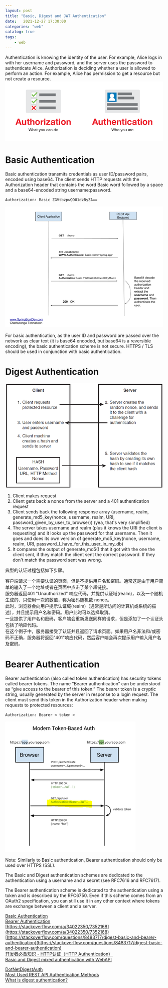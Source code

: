 ```yaml
---                
layout: post            
title: "Basic, Digest and JWT Authentication"                
date:   2021-12-27 17:30:00                 
categories: "web"                
catalog: true                
tags:                 
    - web                
---      
```


Authentication is knowing the identity of the user. For example, Alice logs in with her username and password, and the server uses the password to authenticate Alice.
Authorization is deciding whether a user is allowed to perform an action. For example, Alice has permission to get a resource but not create a resource.
![img](https://github.com/kerwenzhang/kerwenzhang.github.io/blob/master/_posts/image/auth.png?raw=true)  

# Basic Authentication

Basic authentication transmits credentials as user ID/password pairs, encoded using base64. The client sends HTTP requests with the Authorization header that contains the word Basic word followed by a space and a base64-encoded string username:password.  

    Authorization: Basic ZGVtbzpwQDU1dzByZA==

![img](https://github.com/kerwenzhang/kerwenzhang.github.io/blob/master/_posts/image/basicAu.png?raw=true)  

For basic authentication, as the user ID and password are passed over the network as clear text (it is base64 encoded, but base64 is a reversible encoding), the basic authentication scheme is not secure. HTTPS / TLS should be used in conjunction with basic authentication.  

# Digest Authentication

![img](https://github.com/kerwenzhang/kerwenzhang.github.io/blob/master/_posts/image/DigestAu.png?raw=true) 
1. Client makes request  
2. Client gets back a nonce from the server and a 401 authentication request  
3. Client sends back the following response array (username, realm, generate_md5_key(nonce, username, realm, URI, password_given_by_user_to_browser)) (yea, that's very simplified)  
4. The server takes username and realm (plus it knows the URI the client is requesting) and it looks up the password for that username. Then it goes and does its own version of generate_md5_key(nonce, username, realm, URI, password_I_have_for_this_user_in_my_db)  
5. It compares the output of generate_md5() that it got with the one the client sent, if they match the client sent the correct password. If they don't match the password sent was wrong.  
   
典型的认证过程包括如下步骤。  

客户端请求一个需要认证的页面，但是不提供用户名和密码。通常这是由于用户简单的输入了一个地址或者在页面中点击了某个超链接。  
服务器返回401 "Unauthorized" 响应代码，并提供认证域(realm)，以及一个随机生成的、只使用一次的数值，称为密码随机数 nonce。  
此时，浏览器会向用户提示认证域(realm)（通常是所访问的计算机或系统的描述），并且提示用户名和密码。用户此时可以选择取消。  
一旦提供了用户名和密码，客户端会重新发送同样的请求，但是添加了一个认证头包括了响应代码。  
在这个例子中，服务器接受了认证并且返回了请求页面。如果用户名非法和/或密码不正确，服务器将返回"401"响应代码，然后客户端会再次提示用户输入用户名及密码。  

# Bearer Authentication

Bearer authentication (also called token authentication) has security tokens called bearer tokens. The name “Bearer authentication” can be understood as “give access to the bearer of this token.” The bearer token is a cryptic string, usually generated by the server in response to a login request. The client must send this token in the Authorization header when making requests to protected resources:

    Authorization: Bearer < token >

![img](https://github.com/kerwenzhang/kerwenzhang.github.io/blob/master/_posts/image/bearerAu.png?raw=true) 

Note: Similarly to Basic authentication, Bearer authentication should only be used over HTTPS (SSL).  


The Basic and Digest authentication schemes are dedicated to the authentication using a username and a secret (see RFC7616 and RFC7617).  

The Bearer authentication scheme is dedicated to the authentication using a token and is described by the RFC6750. Even if this scheme comes from an OAuth2 specification, you can still use it in any other context where tokens are exchange between a client and a server.  

[Basic Authentication](https://swagger.io/docs/specification/authentication/basic-authentication/)  
[Bearer Authentication](https://swagger.io/docs/specification/authentication/bearer-authentication/)  
[https://stackoverflow.com/a/34022350/7352168](https://stackoverflow.com/a/34022350/7352168)  
[https://stackoverflow.com/questions/8483717/digest-basic-and-bearer-authentication](https://stackoverflow.com/questions/8483717/digest-basic-and-bearer-authentication)  
[开发者必备知识 - HTTP认证（HTTP Authentication）](https://carsonwah.github.io/http-authentication.html)  
[Basic and Digest mixed authentication with WebAPI](http://www.tomdupont.net/2014/08/basic-and-digest-mixed-authentication.html)

[DotNetDigestAuth](https://github.com/flakey-bit/DotNetDigestAuth)  
[ Most Used REST API Authentication Methods](https://blog.restcase.com/4-most-used-rest-api-authentication-methods/)  
[What is digest authentication?](https://stackoverflow.com/a/2384280/7352168)